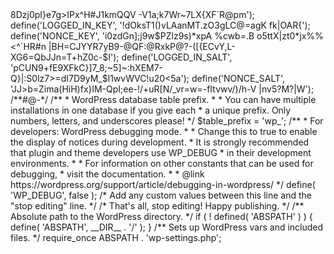 <?php
/**
 * The base configuration for WordPress
 *
 * The wp-config.php creation script uses this file during the installation.
 * You don't have to use the web site, you can copy this file to "wp-config.php"
 * and fill in the values.
 *
 * This file contains the following configurations:
 *
 * * MySQL settings
 * * Secret keys
 * * Database table prefix
 * * ABSPATH
 *
 * @link https://wordpress.org/support/article/editing-wp-config-php/
 *
 * @package WordPress
 */

// ** MySQL settings - You can get this info from your web host ** //
/** The name of the database for WordPress */
define( 'DB_NAME', 'wordpress' );

/** MySQL database username */
define( 'DB_USER', 'aj' );

/** MySQL database password */
define( 'DB_PASSWORD', 'J!bbly57@' );

/** MySQL hostname */
define( 'DB_HOST', 'localhost' );

/** Database charset to use in creating database tables. */
define( 'DB_CHARSET', 'utf8mb4' );

/** The database collate type. Don't change this if in doubt. */
define( 'DB_COLLATE', '' );

/**#@+
 * Authentication unique keys and salts.
 *
 * Change these to different unique phrases! You can generate these using
 * the {@link https://api.wordpress.org/secret-key/1.1/salt/ WordPress.org secret-key service}.
 *
 * You can change these at any point in time to invalidate all existing cookies.
 * This will force all users to have to log in again.
 *
 * @since 2.6.0
 */
define('AUTH_KEY',         '_CF; J3uYw~qoms3WYjJR`h127xK|y@JSW~]E*tC2=Pqv5t.D4!43<+qm&$9MP;E');
define('SECURE_AUTH_KEY',  'UMM@IVvR/VK[q-cw>8Dzj0pI}e7g>IPx^H#J1kmQQV -V1a;k7Wr~7LX{XF`R@pm');
define('LOGGED_IN_KEY',    '!dOksT1()vLAanMT.zO3gLC@=agK fk<u*2e+|O(Vt&_v7eS=w-lES*+BC>|OAR{');
define('NONCE_KEY',        'i0zdGn];j9w$PZlz9s)*xpA %cwb=.B o5ttX|zt0*jx%%<^<p}]RROS~_=`.d 1');
define('AUTH_SALT',        ',3{ q%hQ:hv/#X/;uv~7w7ww~4t1P2l+cW~rK-q#rlzc!Ec2.ExxcW-|RW|!5L/,');
define('SECURE_AUTH_SALT', '$(>`HR#n |BH=CJYYR7yB9-@QF:@RxkP@?-([{ECvY,L-XG6=QbJJn=T+hZ0c-$I');
define('LOGGED_IN_SALT',   'pCUN9+fE9XFkC}]7_8;~5]~:hXEM7-Q}|:S0lz7>=dI7D9yM_$l1wvWVC!u20<5a');
define('NONCE_SALT',       'JJ>b=Zima(HiH)fx}lM-QpI;ee-!/+uR[N/_vr=w=-fItvwv/)/h-V |nv5?M?|W');
/**#@-*/

/**
 * WordPress database table prefix.
 *
 * You can have multiple installations in one database if you give each
 * a unique prefix. Only numbers, letters, and underscores please!
 */
$table_prefix = 'wp_';

/**
 * For developers: WordPress debugging mode.
 *
 * Change this to true to enable the display of notices during development.
 * It is strongly recommended that plugin and theme developers use WP_DEBUG
 * in their development environments.
 *
 * For information on other constants that can be used for debugging,
 * visit the documentation.
 *
 * @link https://wordpress.org/support/article/debugging-in-wordpress/
 */
define( 'WP_DEBUG', false );

/* Add any custom values between this line and the "stop editing" line. */


/* That's all, stop editing! Happy publishing. */

/** Absolute path to the WordPress directory. */
if ( ! defined( 'ABSPATH' ) ) {
        define( 'ABSPATH', __DIR__ . '/' );
}

/** Sets up WordPress vars and included files. */
require_once ABSPATH . 'wp-settings.php';


